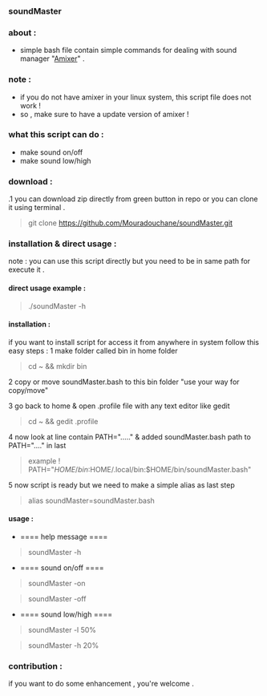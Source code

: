 ### soundMaster

### about :
* simple bash file contain simple commands for dealing with sound manager "[Amixer](https://www.geeksforgeeks.org/amixer-command-in-linux-with-examples/)" .

### note :
* if you do not have amixer in your linux system, this script file does not work !
* so , make sure to have a update version of amixer !

### what this script can do :
* make sound on/off
* make sound low/high 

### download :
  .1 you can download zip directly from green button in repo or you can clone it using 
     terminal .
  > git clone https://github.com/Mouradouchane/soundMaster.git

### installation & direct usage :
  note : you can use this script directly but you need to be in same path for execute it .

#### direct usage example :
  > ./soundMaster -h
  
#### installation :
  if you want to install script for access it from anywhere in system follow this easy steps :
  1 make folder called bin in home folder 
  > cd ~ && mkdir bin
  
  2 copy or move soundMaster.bash to this bin folder "use your way for copy/move"
  
  3 go back to home & open .profile file with any text editor like gedit
  > cd ~ && gedit .profile
  
  4 now look at line contain PATH="....." & added soundMaster.bash path to PATH="...." in last 
  > example !
  > PATH="$HOME/bin:$HOME/.local/bin:$HOME/bin/soundMaster.bash"
  
  5 now script is ready but we need to make a simple alias as last step
  > alias soundMaster=soundMaster.bash
  
#### usage :
  + ==== help message ====
  > soundMaster -h 
  
  + ==== sound on/off ====
  > soundMaster -on
  
  > soundMaster -off
  
  + ==== sound low/high ====
  > soundMaster -l 50%
  
  > soundMaster -h 20%
  
### contribution :
  if you want to do some enhancement , you're welcome .
